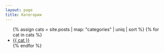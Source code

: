 ```yaml
---
layout: page
title: Категории
---
```


<ul>
  {% assign cats = site.posts | map: "categories" | uniq | sort %}
  {% for cat in cats %}
    <li><a href="/categories/{{ cat | slugify }}/">{{ cat }}</a></li>
  {% endfor %}
</ul>
